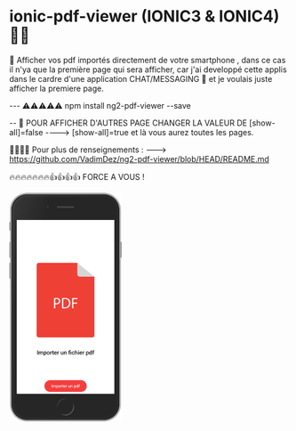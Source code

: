 # ionic-pdf-viewer (IONIC3 & IONIC4) 📁📁 

📁 Afficher vos pdf importés directement de votre smartphone , dans ce cas il n'ya que la première page qui sera afficher, car j'ai developpé 
cette applis dans le cardre d'une application CHAT/MESSAGING 📱 et je voulais juste afficher la premiere page.

--- ⚠️⚠️⚠️⚠️⚠️ npm install ng2-pdf-viewer --save

-- 🤔 POUR AFFICHER D'AUTRES PAGE CHANGER LA VALEUR DE [show-all]=false ----> [show-all]=true et là vous aurez toutes les pages.

🤔🤔🤔🤔 Pour plus de renseignements : ---> https://github.com/VadimDez/ng2-pdf-viewer/blob/HEAD/README.md

🔥🔥🔥🔥🔥🔥🔥👍👍👍👍 FORCE A VOUS !

<img src="https://github.com/DDieudonne/ionic-pdf-viewer/blob/master/localhost_8100_(iPhone%206_7_8)%20(1).png" width="40%">

